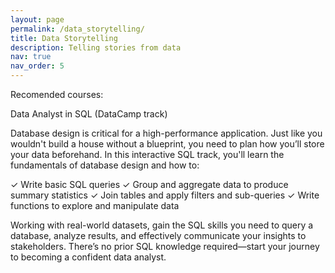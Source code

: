 ```yaml
---
layout: page
permalink: /data_storytelling/
title: Data Storytelling
description: Telling stories from data
nav: true
nav_order: 5
---
```


Recomended courses:

Data Analyst in SQL (DataCamp track)

Database design is critical for a high-performance application. Just like you wouldn't build a house without a blueprint, 
you need to plan how you’ll store your data beforehand. In this interactive SQL track, you'll learn the fundamentals of 
database design and how to:

✓ Write basic SQL queries
✓ Group and aggregate data to produce summary statistics
✓ Join tables and apply filters and sub-queries
✓ Write functions to explore and manipulate data

Working with real-world datasets, gain the SQL skills you need to query a database, analyze results, and effectively communicate 
your insights to stakeholders. There’s no prior SQL knowledge required—start your journey to becoming a confident data analyst.

